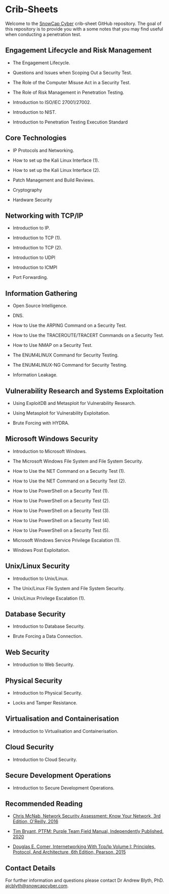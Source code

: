 # Crib-Sheets

Welcome to the [SnowCap Cyber](https://www.snowcapcyber.com) crib-sheet GitHub repository. The goal of this repository is to provide you with a some notes that you may find useful when conducting a penetration test.


## Engagement Lifecycle and Risk Management

* The Engagement Lifecycle.

* Questions and Issues when Scoping Out a Security Test.

* The Role of the Computer Misuse Act in a Security Test.

* The Role of Risk Management in Penetration Testing.

* Introduction to ISO/IEC 27001/27002.

* Introduction to NIST.

* Introduction to Penetration Testing Execution Standard

## Core Technologies

* IP Protocols and Networking.

* How to set up the Kali Linux Interface (1).

* How to set up the Kali Linux Interface (2).

* Patch Management and Build Reviews.

* Cryptography

* Hardware Security

## Networking with TCP/IP

* Introduction to IP.

* Introduction to TCP (1).

* Introduction to TCP (2).

* Introduction to UDPl

* Introduction to ICMPl

* Port Forwarding.

## Information Gathering

* Open Source Intelligence.

* DNS.

* How to Use the ARPING Command on a Security Test.

* How to Use the TRACEROUTE/TRACERT Commands on a Security Test.

* How to Use NMAP on a Security Test.

* The ENUM4LINUX Command for Security Testing.

* The ENUM4LINUX-NG Command for Security Testing.

* Information Leakage.

## Vulnerability Research and Systems Exploitation

* Using ExploitDB and Metasploit for Vulnerability Research.

* Using Metasploit for Vulnerability Exploitation.

* Brute Forcing with HYDRA.


## Microsoft Windows Security

* Introduction to Microsoft Windows.

* The Microsoft Windows File System and File System Security.

* How to Use the NET Command on a Security Test (1).

* How to Use the NET Command on a Security Test (2).

* How to Use PowerShell on a Security Test (1).

* How to Use PowerShell on a Security Test (2).

* How to Use PowerShell on a Security Test (3).

* How to Use PowerShell on a Security Test (4).

* How to Use PowerShell on a Security Test (5).

* Microsoft Windows Service Privilege Escalation (1).

* Windows Post Exploitation.


## Unix/Linux Security

* Introduction to Unix/Linux.

* The Unix/Linux File System and File System Security.

* Unix/Linux Privilege Escalation (1).

## Database Security

* Introduction to Database Security.

* Brute Forcing a Data Connection.

## Web Security

* Introduction to Web Security.

## Physical Security

* Introduction to Physical Security.

* Locks and Tamper Resistance.

## Virtualisation and Containerisation

* Introduction to Virtualisation and Containerisation.

## Cloud Security

* Introduction to Cloud Security.

## Secure Development Operations

* Introduction to Secure Development Operations.

## Recommended Reading

* [Chris McNab, Network Security Assessment: Know Your Network, 3rd Edition, O'Reilly, 2016](https://www.amazon.co.uk/Network-Security-Assessment-Know-Your/dp/149191095X/ref=sr_1_1?crid=2RI4CBCKBC79C&keywords=network+security+assessment&qid=1657708066&sprefix=network+security+a%2Caps%2C63&sr=8-1)

* [Tim Bryant, PTFM: Purple Team Field Manual, Independently Published, 2020](https://www.amazon.co.uk/PTFM-Purple-Team-Field-Manual/dp/B08LJV1QCD/ref=sr_1_1?crid=BR8A8SAS3HCN&keywords=ptfm&qid=1657708194&sprefix=ptfm%2Caps%2C167&sr=8-1)

* [Douglas E. Comer, Internetworking With Tcp/Ip Volume I: Principles, Protocol, And Architecture, 6th Edition, Pearson, 2015](https://www.amazon.co.uk/Internetworking-Tcp-Ip-Principles-Architecture/dp/9332550107/ref=sr_1_2?qid=1657708327&refinements=p_27%3ADouglas+E.+Comer&s=books&sr=1-2&text=Douglas+E.+Comer)

## Contact Details

For further information and questions please contact Dr Andrew Blyth, PhD. <ajcblyth@snowcapcyber.com>.

